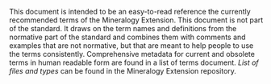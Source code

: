 This document is intended to be an easy-to-read reference the currently recommended terms of the Mineralogy Extension. 
This document is not part of the standard. It draws on the term names and definitions from the normative part of the 
standard and combines them with comments and examples that are not normative, but that are meant to help people to use 
the terms consistently. Comprehensive metadata for current and obsolete terms in human readable 
form are found in a list of terms document. <em>List of files and types</em> can be found in the Mineralogy Extension repository.
